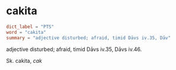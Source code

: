 # cakita

``` toml
dict_label = "PTS"
word = "cakita"
summary = "adjective disturbed; afraid, timid Dāvs iv.35, Dāv"
```

adjective disturbed; afraid, timid Dāvs iv.35, Dāvs iv.46.

Sk. cakita, *cak*

